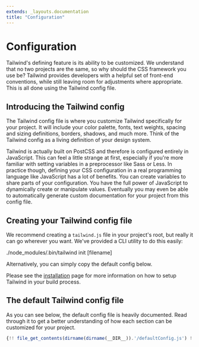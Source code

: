 ```yaml
---
extends: _layouts.documentation
title: "Configuration"
---
```


# Configuration

Tailwind's defining feature is its ability to be customized. We understand that no two projects are the same, so why should the CSS framework you use be? Tailwind provides developers with a helpful set of front-end conventions, while still leaving room for adjustments where appropriate. This is all done using the Tailwind config file.

## Introducing the Tailwind config

The Tailwind config file is where you customize Tailwind specifically for your project. It will include your color palette, fonts, text weights, spacing and sizing definitions, borders, shadows, and much more. Think of the Tailwind config as a living definition of your design system.

Tailwind is actually built on PostCSS and therefore is configured entirely in JavaScript. This can feel a little strange at first, especially if you're more familiar with setting variables in a preprocessor like Sass or Less. In practice though, defining your CSS configuration in a real programming language like JavaScript has a lot of benefits. You can create variables to share parts of your configuration. You have the full power of JavaScript to dynamically create or manipulate values. Eventually you may even be able to automatically generate custom documentation for your project from this config file.

## Creating your Tailwind config file

We recommend creating a `tailwind.js` file in your project's root, but really it can go wherever you want. We've provided a CLI utility to do this easily:

<div class="bg-smoke-lighter font-mono text-sm p-4">
<div class="text-purple-dark">./node_modules/.bin/tailwind <span class="text-blue-dark">init</span> <span class="text-smoke-darker">[filename]</span></div>
</div>

Alternatively, you can simply copy the default config below.

Please see the [installation](/docs/installation#4-process-your-css-with-tailwind) page for more information on how to setup Tailwind in your build process.

## The default Tailwind config file

As you can see below, the default config file is heavily documented. Read through it to get a better understanding of how each section can be customized for your project.

```js
{!! file_get_contents(dirname(dirname(__DIR__)).'/defaultConfig.js') !!}
```
